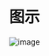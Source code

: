 # 图示

![image](https://user-images.githubusercontent.com/11763399/159447114-c9b561da-35c6-4632-a113-1508528b2fe5.png)
